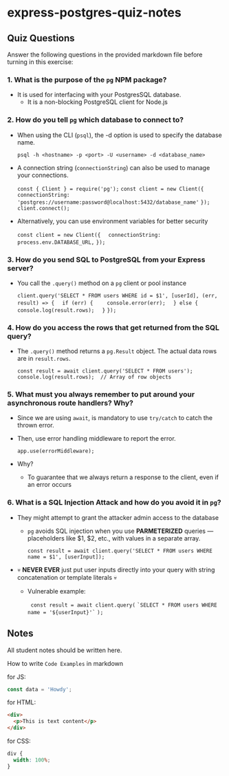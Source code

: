 # express-postgres-quiz-notes

## Quiz Questions

Answer the following questions in the provided markdown file before turning in this exercise:

### 1. What is the purpose of the `pg` NPM package?

- It is used for interfacing with your PostgresSQL database.
  - It is a non-blocking PostgreSQL client for Node.js

### 2. How do you tell `pg` which database to connect to?

- When using the CLI (`psql`), the -d option is used to specify the database name.

  `psql -h <hostname> -p <port> -U <username> -d <database_name>`

- A connection string (`connectionString`) can also be used to manage your connections.

  `const { Client } = require('pg');`
  `const client = new Client({`
  `  connectionString: 'postgres://username:password@localhost:5432/database_name'`
  `});`
  `client.connect();`

- Alternatively, you can use environment variables for better security

  `const client = new Client({`
  `  connectionString: process.env.DATABASE_URL,`
  `});`

### 3. How do you send SQL to PostgreSQL from your Express server?

- You call the `.query()` method on a `pg` client or pool instance

  `client.query('SELECT * FROM users WHERE id = $1', [userId], (err, result) => {`
  `  if (err) {`
  `    console.error(err);`
  `  } else {`
  `    console.log(result.rows);`
  `  }`
  `});`

### 4. How do you access the rows that get returned from the SQL query?

- The `.query()` method returns a `pg.Result` object. The actual data rows are in `result.rows`.

  `const result = await client.query('SELECT * FROM users');`
  `console.log(result.rows);  // Array of row objects`

### 5. What must you always remember to put around your asynchronous route handlers? Why?

- Since we are using `await`, is mandatory to use `try/catch` to catch the thrown error.
- Then, use error handling middleware to report the error.

  `app.use(errorMiddleware);`

- Why?
  - To guarantee that we always return a response to the client, even if an error occurs

### 6. What is a SQL Injection Attack and how do you avoid it in `pg`?

- They might attempt to grant the attacker admin access to the database

  - `pg` avoids SQL injection when you use **PARMETERIZED** queries — placeholders like $1, $2, etc., with values in a separate array.

    `const result = await client.query('SELECT * FROM users WHERE name = $1', [userInput]);`

- 💀 **NEVER EVER** just put user inputs directly into your query with string concatenation or template literals 💀

  - Vulnerable example:

    ` const result = await client.query(` `` `SELECT * FROM users WHERE name = '${userInput}'` `` `); `

## Notes

All student notes should be written here.

How to write `Code Examples` in markdown

for JS:

```javascript
const data = 'Howdy';
```

for HTML:

```html
<div>
  <p>This is text content</p>
</div>
```

for CSS:

```css
div {
  width: 100%;
}
```

